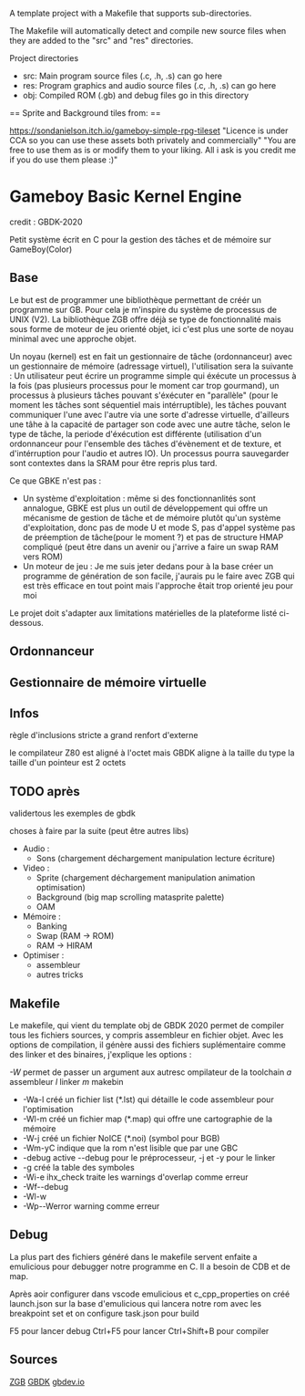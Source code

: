 
A template project with a Makefile that supports sub-directories.

The Makefile will automatically detect and compile new source files
when they are added to the "src" and "res" directories.

Project directories

- src: Main program source files (.c, .h, .s) can go here
- res: Program graphics and audio source files (.c, .h, .s) can go here
- obj: Compiled ROM (.gb) and debug files go in this directory

== Sprite and Background tiles from: ==

<https://sondanielson.itch.io/gameboy-simple-rpg-tileset>
"Licence is under CCA so you can use these assets both privately and commercially"
"You are free to use them as is or modify them to your liking. All i ask is you credit me if you do use them please :)"

# Gameboy Basic Kernel Engine

credit : GBDK-2020

Petit système écrit en C pour la gestion des tâches et de mémoire sur GameBoy(Color)

## Base

Le but est de programmer une bibliothèque permettant de créér un programme sur GB. Pour cela je m'inspire du système de processus de UNIX (V2). La bibliothèque ZGB offre déjà se type de fonctionnalité mais sous forme de moteur de jeu orienté objet, ici c'est plus une sorte de noyau minimal avec une approche objet.

Un noyau (kernel) est en fait un gestionnaire de tâche (ordonnanceur) avec un gestionnaire de mémoire (adressage virtuel), l'utilisation sera la suivante : Un utilisateur peut écrire un programme simple qui éxécute un processus à la fois (pas plusieurs processus pour le moment car trop gourmand), un processus à plusieurs tâches pouvant s'éxécuter en "parallèle" (pour le moment les tâches sont séquentiel mais intérruptible), les tâches pouvant communiquer l'une avec l'autre via une sorte d'adresse virtuelle, d'ailleurs une tâhe à la capacité de partager son code avec une autre tâche, selon le type de tâche, la periode d'éxécution est différente (utilisation d'un ordonnanceur pour l'ensemble des tâches d'évènement et de texture, et d'intérruption pour l'audio et autres IO).
Un processus pourra sauvegarder sont contextes dans la SRAM pour être repris plus tard.

Ce que GBKE n'est pas :

- Un système d'exploitation : même si des fonctionnanlités sont annalogue, GBKE est plus un outil de développement qui offre un mécanisme de gestion de tâche et de mémoire plutôt qu'un système d'exploitation, donc pas de mode U et mode S, pas d'appel système pas de préemption de tâche(pour le moment ?) et pas de structure HMAP compliqué (peut être dans un avenir ou j'arrive a faire un swap RAM vers ROM)
- Un moteur de jeu : Je me suis jeter dedans pour à la base créer un programme de génération de son facile, j'aurais pu le faire avec ZGB qui est très efficace en tout point mais l'approche êtait trop orienté jeu pour moi

Le projet doit s'adapter aux limitations matérielles de la plateforme listé ci-dessous.

## Ordonnanceur

## Gestionnaire de mémoire virtuelle

## Infos

règle d'inclusions stricte a grand renfort d'externe

le compilateur Z80 est aligné à l'octet mais GBDK aligne à la taille du type
la taille d'un pointeur est 2 octets

## TODO après

validertous les exemples de gbdk

choses à faire par la suite (peut être autres libs)

- Audio :
  - Sons (chargement déchargement manipulation lecture écriture)
- Video :
  - Sprite (chargement déchargement manipulation animation optimisation)
  - Background (big map scrolling matasprite palette)
  - OAM
- Mémoire :
  - Banking
  - Swap (RAM -> ROM)
  - RAM -> HIRAM
- Optimiser :
  - assembleur
  - autres tricks

## Makefile

Le makefile, qui vient du template obj de GBDK 2020 permet de compiler tous les fichiers sources, y compris assembleur en fichier objet. Avec les options de compilation, il génère aussi des fichiers suplémentaire comme des linker et des binaires, j'explique les options :

*-W* permet de passer un argument aux autresc ompilateur de la toolchain *a* assembleur *l* linker *m* makebin

* -Wa-l créé un fichier list (*.lst) qui détaille le code assembleur pour l'optimisation
* -Wl-m créé un fichier map (*.map)  qui offre une cartographie de la mémoire
* -W-j créé un fichier NoICE (*.noi) (symbol pour BGB)
* -Wm-yC indique que la rom n'est lisible que par une GBC 
* -debug active --debug pour le préprocesseur, -j et -y pour le linker
* -g créé la table des symboles
* -Wi-e ihx_check traite les warnings d'overlap comme erreur
* -Wf--debug
* -Wl-w
* -Wp--Werror warning comme erreur


## Debug

La plus part des fichiers généré dans le makefile servent enfaite a emulicious pour debugger notre programme en C.
Il a besoin de CDB et de map.

Après aoir configurer dans vscode emulicious et c_cpp_properties on créé launch.json sur la base d'emulicious qui lancera notre rom avec les breakpoint set et on configure task.json pour build

F5 pour lancer debug
Ctrl+F5 pour lancer 
Ctrl+Shift+B pour compiler

## Sources

[ZGB](https://github.com/Zal0/ZGB)
[GBDK](https://gbdk-2020.github.io/gbdk-2020/)
[gbdev.io](https://gbdev.io/)
